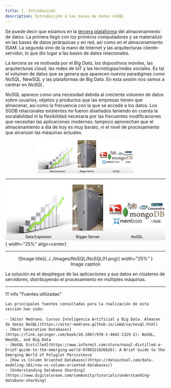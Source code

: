 ```yaml
---
title: 1. Introducción
description: Introducción a las bases de datos noSQL
---
```


Se puede decir que estamos en la [tercera plataforma](https://en.wikipedia.org/wiki/Third_platform) del almacenamiento de datos. La primera llegó con los primeros computadores y se materializó en las bases de datos jerárquicas y en red, así como en el almacenamiento ISAM. La segunda vino de la mano de Internet y las arquitecturas cliente-servidor, lo que dio lugar a las bases de datos relacionales.

La tercera se ve motivada por el _Big Data_, los dispositivos móviles, las arquitecturas cloud, las redes de IoT y las tecnologías/redes sociales. Es tal el volumen de datos que se genera que aparecen nuevos paradigmas como *NoSQL*, NewSQL y las plataformas de Big Data. En esta sesión nos vamos a centrar en *NoSQL*.

*NoSQL* aparece como una necesidad debida al creciente volumen de datos sobre usuarios, objetos y productos que las empresas tienen que almacenar, así como la frecuencia con la que se accede a los datos. Los SGDB relacionales existentes no fueron diseñados teniendo en cuenta la escalabilidad ni la flexibilidad necesaria por las frecuentes modificaciones que necesitan las aplicaciones modernas; tampoco aprovechan que el almacenamiento a día de hoy es muy barato, ni el nivel de procesamiento que alcanzan las máquinas actuales.

<div align="center">
    <img src="../../images/NoSQL/NoSQL01.png" alt="NoSQL" width="60%" />
</div>

---

![NoSQL](../../images/NoSQL/NoSQL01.png){ width="25%" align=center}


---

<figure markdown="span" align="center">
  ![Image title](../../images/NoSQL/NoSQL01.png){ width="25%"  }
  <figcaption>Image caption</figcaption>
</figure>

La solución es el despliegue de las aplicaciones y sus datos en clústeres de servidores, distribuyendo el procesamiento en múltiples máquinas.


---

!!! info "Fuentes utilizadas"

    Las principales fuentes consultadas para la realización de esta sección han sido:

    - [Aitor Medrano. Cursos Inteligencia Artificial y Big Data. Almacen de datos NoSQL](https://aitor-medrano.github.io/iabd/sa/nosql.html)
    - [Next Generation Databases](https://link.springer.com/book/10.1007/978-1-4842-1329-2): NoSQL, NewSQL, and Big Data
    - [NoSQL Distilled](https://www.informit.com/store/nosql-distilled-a-brief-guide-to-the-emerging-world-9780321826626): A Brief Guide to the Emerging World of Polyglot Persistence
    - [Row vs Column Oriented Databases](https://dataschool.com/data-modeling-101/row-vs-column-oriented-databases/)
    - [Understanding Database Sharding](https://www.digitalocean.com/community/tutorials/understanding-database-sharding)
